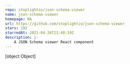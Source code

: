 ```yaml
---
repo: stoplightio/json-schema-viewer
name: json-schema-viewer
homepage: NA
url: https://github.com/stoplightio/json-schema-viewer
stars: 192
starredAt: 2021-04-26T21:40:19Z
description: |-
    A JSON Schema viewer React component
---
```


[object Object]
